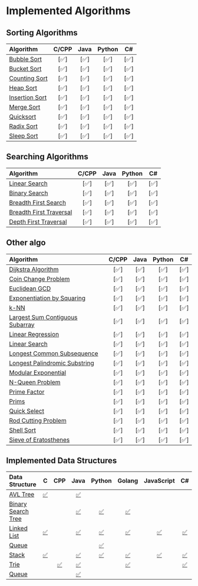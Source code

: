
# Implemented Algorithms

## Sorting Algorithms

| Algorithm | C/CPP | Java | Python | C# |
|:--------------|:----------------:|:----------------:|:----------------:|:-----------------:|
| [Bubble Sort](http://www.geeksforgeeks.org/sleep-sort-king-laziness-sorting-sleeping/) | [:white_check_mark:] | [:white_check_mark:] | [:white_check_mark:] | [:white_check_mark:] |
| [Bucket Sort](http://www.cdn.geeksforgeeks.org/bucket-sort-2/)| [:white_check_mark:] | [:white_check_mark:] | [:white_check_mark:] | [:white_check_mark:] |
| [Counting Sort](http://www.geeksforgeeks.org/counting-sort/)| [:white_check_mark:] | [:white_check_mark:] | [:white_check_mark:] | [:white_check_mark:] |
| [Heap Sort](https://en.wikipedia.org/wiki/Heapsort) | [:white_check_mark:] | [:white_check_mark:] | [:white_check_mark:] | [:white_check_mark:] |
| [Insertion Sort](https://en.wikipedia.org/wiki/Insertion_sort) | [:white_check_mark:] | [:white_check_mark:] | [:white_check_mark:] | [:white_check_mark:] |
| [Merge Sort](https://www.khanacademy.org/computing/computer-science/algorithms/merge-sort/a/overview-of-merge-sort) | [:white_check_mark:] | [:white_check_mark:] | [:white_check_mark:] | [:white_check_mark:] |
| [Quicksort](https://en.wikipedia.org/wiki/Quicksort) | [:white_check_mark:] | [:white_check_mark:] | [:white_check_mark:] | [:white_check_mark:] |
| [Radix Sort](http://www.geeksforgeeks.org/radix-sort/) | [:white_check_mark:] | [:white_check_mark:] | [:white_check_mark:] | [:white_check_mark:] |
| [Sleep Sort](http://www.geeksforgeeks.org/sleep-sort-king-laziness-sorting-sleeping/) | [:white_check_mark:] | [:white_check_mark:] | [:white_check_mark:] | [:white_check_mark:] |


## Searching Algorithms

| Algorithm | C/CPP | Java | Python | C# |
|:--------------|:----------------:|:----------------:|:----------------:|:-----------------:|
| [Linear Search](https://en.wikipedia.org/wiki/Binary_search_algorithm) | [:white_check_mark:] | [:white_check_mark:] | [:white_check_mark:] | [:white_check_mark:] |
| [Binary Search](https://en.wikipedia.org/wiki/Binary_search_algorithm) | [:white_check_mark:] | [:white_check_mark:] | [:white_check_mark:] | [:white_check_mark:] |
| [Breadth First Search](https://en.wikipedia.org/wiki/Bubble_sort) | [:white_check_mark:] | [:white_check_mark:] | [:white_check_mark:] | [:white_check_mark:] |
| [Breadth First Traversal](https://www.cs.bu.edu/teaching/c/tree/breadth-first/) | [:white_check_mark:] | [:white_check_mark:] | [:white_check_mark:] | [:white_check_mark:] |
| [Depth First Traversal](http://www.geeksforgeeks.org/depth-first-traversal-for-a-graph/) | [:white_check_mark:] | [:white_check_mark:] | [:white_check_mark:] | [:white_check_mark:] |


## Other algo

| Algorithm | C/CPP | Java | Python | C# |
|:--------------|:----------------:|:----------------:|:----------------:|:-----------------:|
| [Dijkstra Algorithm](https://en.wikipedia.org/wiki/Dijkstra's_algorithm) | [:white_check_mark:] | [:white_check_mark:] | [:white_check_mark:] | [:white_check_mark:] |
| [Coin Change Problem](http://www.algorithmist.com/index.php/Coin_Change) | [:white_check_mark:] | [:white_check_mark:] | [:white_check_mark:] | [:white_check_mark:] |
| [Euclidean GCD](https://en.wikipedia.org/wiki/Euclidean_algorithm) | [:white_check_mark:] | [:white_check_mark:] | [:white_check_mark:] | [:white_check_mark:] |
| [Exponentiation by Squaring](https://en.wikipedia.org/wiki/Exponentiation_by_squaring) | [:white_check_mark:] | [:white_check_mark:] | [:white_check_mark:] | [:white_check_mark:] |
| [k-NN](https://en.wikipedia.org/wiki/K-nearest_neighbors_algorithm) | [:white_check_mark:] | [:white_check_mark:] | [:white_check_mark:] | [:white_check_mark:] |
| [Largest Sum Contiguous Subarray](http://www.geeksforgeeks.org/largest-sum-contiguous-subarray/) | [:white_check_mark:] | [:white_check_mark:] | [:white_check_mark:] | [:white_check_mark:] |
| [Linear Regression](https://en.wikipedia.org/wiki/Linear_regression) | [:white_check_mark:] | [:white_check_mark:] | [:white_check_mark:] | [:white_check_mark:] |
| [Linear Search](https://en.wikipedia.org/wiki/Linear_search) | [:white_check_mark:] | [:white_check_mark:] | [:white_check_mark:] | [:white_check_mark:] |
| [Longest Common Subsequence](http://www.geeksforgeeks.org/dynamic-programming-set-4-longest-common-subsequence) | [:white_check_mark:] | [:white_check_mark:] | [:white_check_mark:] | [:white_check_mark:] |
| [Longest Palindromic Substring](http://www.geeksforgeeks.org/longest-palindrome-substring-set-1/) | [:white_check_mark:] | [:white_check_mark:] | [:white_check_mark:] | [:white_check_mark:] |
| [Modular Exponential](http://www.geeksforgeeks.org/modular-exponentiation-power-in-modular-arithmetic/) | [:white_check_mark:] | [:white_check_mark:] | [:white_check_mark:] | [:white_check_mark:] |
| [N-Queen Problem](https://en.wikipedia.org/wiki/Eight_queens_puzzle) | [:white_check_mark:] | [:white_check_mark:] | [:white_check_mark:] | [:white_check_mark:] |
| [Prime Factor](https://en.wikipedia.org/wiki/Prime_factor) | [:white_check_mark:] | [:white_check_mark:] | [:white_check_mark:] | [:white_check_mark:] |
| [Prims](https://en.wikipedia.org/wiki/Prim%27s_algorithm) | [:white_check_mark:] | [:white_check_mark:] | [:white_check_mark:] | [:white_check_mark:] |
| [Quick Select](https://en.wikipedia.org/wiki/Quickselect) | [:white_check_mark:] | [:white_check_mark:] | [:white_check_mark:] | [:white_check_mark:] |
| [Rod Cutting Problem](http://www.geeksforgeeks.org/dynamic-programming-set-13-cutting-a-rod/) | [:white_check_mark:] | [:white_check_mark:] | [:white_check_mark:] | [:white_check_mark:] |
| [Shell Sort](https://en.wikipedia.org/wiki/Shellsort) | [:white_check_mark:] | [:white_check_mark:] | [:white_check_mark:] | [:white_check_mark:] |
| [Sieve of Eratosthenes](https://en.wikipedia.org/wiki/Sieve_of_Eratosthenes) | [:white_check_mark:] | [:white_check_mark:] | [:white_check_mark:] | [:white_check_mark:] |


## Implemented Data Structures

| Data Structure | C | CPP | Java | Python | Golang | JavaScript | C# |
|:--------------|:----------------:|:----------------:|:----------------:|:-----------------:|:-----------------:|:-----------------:|:-----------------:|
| [AVL Tree](http://www.geeksforgeeks.org/avl-tree-set-1-insertion)|[:white_check_mark:](avl_tree/avl_tree.c)| |[:white_check_mark:](avl_tree/AvlTree.java) | | | | |
| [Binary Search Tree](https://en.wikipedia.org/wiki/Binary_search_tree) | | | [:white_check_mark:](binary_search_tree/BinarySearchTree.java) | [:white_check_mark:](binary_search_tree/BinarySearchTree.py) | [:white_check_mark:](binary_search_tree/binary_search_tree.go) | | |
| [Linked List](https://en.wikipedia.org/wiki/Linked_list) | [:white_check_mark:](linked_list/linkedList.c.c) | | [:white_check_mark:](linked_list/LinkedList.java) | [:white_check_mark:](linked_list/linked_list.py) | [:white_check_mark:](linked_list/linked_list.go) | [:white_check_mark:](linked_list/linkedList.js) | [:white_check_mark:](linked_list/LinkedList.cs) |
| [Queue](https://en.wikipedia.org/wiki/Queue_(abstract_data_type)) | | | | [:white_check_mark:](queue/queue.py) | | | |
| [Stack](https://en.wikipedia.org/wiki/Stack_(abstract_data_type)) | [:white_check_mark:](stack/stack.c) | | [:white_check_mark:](stack/Stack.java) | [:white_check_mark:](stack/stack.py) | [:white_check_mark:](stack/stack.go) | [:white_check_mark:](stack/stack.js) | [:white_check_mark:](stack/Stack.cs) |
| [Trie](https://en.wikipedia.org/wiki/Trie) | | [:white_check_mark:](trie/trie.cpp) | [:white_check_mark:](trie/Trie.java) | | [:white_check_mark:](trie/trie.go) | | [:white_check_mark:](trie/Trie.cs) | |
| [Queue](https://en.wikipedia.org/wiki/Queue_(abstract_data_type)) | | | [:white_check_mark:](queue/Queue.java) | | | | | |
